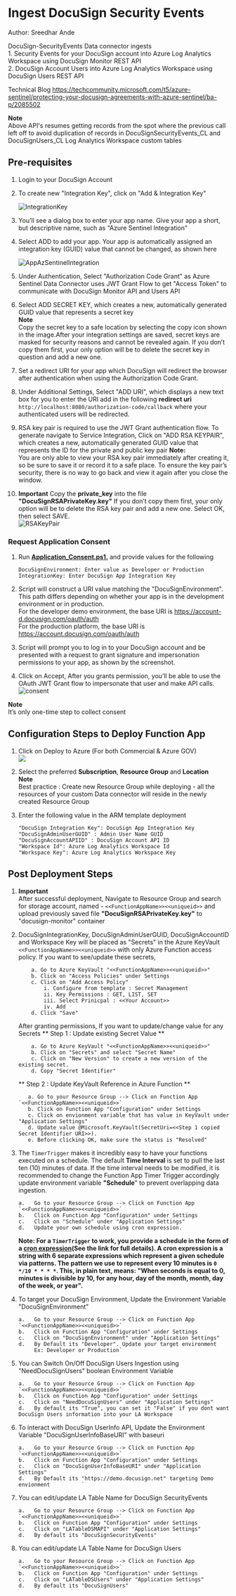 # Ingest DocuSign Security Events
Author: Sreedhar Ande

DocuSign-SecurityEvents Data connector ingests   
	1. Security Events for your DocuSign account into Azure Log Analytics Workspace using DocuSign Monitor REST API  
	2. DocuSign Account Users into Azure Log Analytics Workspace using DocuSign Users REST API  

Technical Blog
https://techcommunity.microsoft.com/t5/azure-sentinel/protecting-your-docusign-agreements-with-azure-sentinel/ba-p/2085502

**Note**  
Above API's resumes getting records from the spot where the previous call left off to avoid duplication of records in DocuSignSecurityEvents_CL and DocuSignUsers_CL Log Analytics Workspace custom tables

## **Pre-requisites**
1. Login to your DocuSign Account  

2. To create new "Integration Key", click on "Add & Integration Key"  

   ![IntegrationKey](./images/2IntegrationKey.png)  
   
3. You’ll see a dialog box to enter your app name. Give your app a short, but descriptive name, such as "Azure Sentinel Integration"  

4. Select ADD to add your app. Your app is automatically assigned an integration key (GUID) value that cannot be changed, as shown here  

   ![AppAzSentinelIntegration](./images/AppAzSentinelIntegration.png)  
   
5. Under Authentication, Select "Authorization Code Grant" as Azure Sentinel Data Connector uses JWT Grant Flow to get "Access Token" to communicate with DocuSign Monitor API and Users API  
 
6. Select ADD SECRET KEY, which creates a new, automatically generated GUID value that represents a secret key  
   **Note**  
   Copy the secret key to a safe location by selecting the copy icon shown in the image.After your integration settings are saved, secret keys are masked for security reasons and cannot be revealed again. If you don’t copy them first, your only option will be to delete the secret key in question and add a new one.  
   
7. Set a redirect URI for your app which DocuSign will redirect the browser after authentication when using the Authorization Code Grant.  

8. Under Additional Settings, Select "ADD URI", which displays a new text box for you to enter the URI add in the following **redirect uri** `http://localhost:8080/authorization-code/callback` where your authenticated users will be redirected.  

9. RSA key pair is required to use the JWT Grant authentication flow. To generate navigate to Service Integration, Click on "ADD RSA KEYPAIR", which creates a new, automatically generated GUID value that represents the ID for the private and public key pair
   **Note:**  
   You are only able to view your RSA key pair immediately after creating it, so be sure to save it or record it to a safe place. To ensure the key pair’s security, there is no way to go back and view it again after you close the window.  

10. **Important** Copy the **private_key** into the file **"DocuSignRSAPrivateKey.key"**  If you don’t copy them first, your only option will be to delete the RSA key pair and add a new one. Select OK, then select SAVE.  
   ![RSAKeyPair](./images/RSAKeyPair.png)

### Request Application Consent

1. Run **[Application_Consent.ps1.](./Application_Consent.ps1)** and provide values for the following  
   ```
   DocuSignEnvironment: Enter value as Developer or Production  
   IntegrationKey: Enter DocuSign App Integration Key  
   ```
 
2. Script will construct a URI value matching the "DocuSignEnvironment". This path differs depending on whether your app is in the development environment or in production.  
   For the developer demo environment, the base URI is https://account-d.docusign.com/oauth/auth  
   For the production platform, the base URI is https://account.docusign.com/oauth/auth  

3. Script will prompt you to log in to your DocuSign account and be presented with a request to grant signature and impersonation permissions to your app, as shown by the screenshot.  

4. Click on Accept, After you grants permission, you’ll be able to use the OAuth JWT Grant flow to impersonate that user and make API calls.  
   ![consent](./images/consent.png)

**Note**  
It’s only one-time step to collect consent  


## Configuration Steps to Deploy Function App
1. Click on Deploy to Azure (For both Commercial & Azure GOV)  
   <a href="https://aka.ms/sentinel-docusignconnector-azuredeploy" target="_blank">
    <img src="https://aka.ms/deploytoazurebutton"/>
	</a>
  

2. Select the preferred **Subscription**, **Resource Group** and **Location**  
   **Note**  
   Best practice : Create new Resource Group while deploying - all the resources of your custom Data connector will reside in the newly created Resource 
   Group
   
3. Enter the following value in the ARM template deployment
	```
	"DocuSign Integration Key": DocuSign App Integration Key
	"DocuSignAdminUserGUID" : Admin User Name GUID
	"DocuSignAccountAPIID" : DocuSign Account API ID
	"Workspace Id": Azure Log Analytics Workspace Id​
	"Workspace Key": Azure Log Analytics Workspace Key
	```
	
## Post Deployment Steps
1. **Important**  
   After successful deployment, Navigate to Resource Group and search for storage account, named - `<<FunctionAppName>><<uniqueid>>` and upload previously saved file **"DocuSignRSAPrivateKey.key"** to "docusign-monitor" container  	

2. DocuSignIntegrationKey, DocuSignAdminUserGUID, DocuSignAccountID and Workspace Key will be placed as "Secrets" in the Azure KeyVault `<<FunctionAppName>><<uniqueid>>` with only Azure Function access policy. If you want to see/update these secrets,

	```
		a. Go to Azure KeyVault "<<FunctionAppName>><<uniqueid>>"
		b. Click on "Access Policies" under Settings
		c. Click on "Add Access Policy"
			i. Configure from template : Secret Management
			ii. Key Permissions : GET, LIST, SET
			iii. Select Prinicpal : <<Your Account>>
			iv. Add
		d. Click "Save"

	```
	After granting permissions, If you want to update/change value for any Secrets
	** Step 1 : Update existing Secret Value **
	```
		a. Go to Azure KeyVault "<<FunctionAppName>><<uniqueid>>"
		b. Click on "Secrets" and select "Secret Name"
		c. Click on "New Version" to create a new version of the existing secret.
		d. Copy "Secret Identifier"
	```
	
	** Step 2 : Update KeyVault Reference in Azure Function **
	```
	   a. Go to your Resource Group --> Click on Function App `<<FunctionAppName>><<uniqueid>>`
	   b. Click on Function App "Configuration" under Settings 
	   c. Click on envionment variable that has value in KeyVault under "Application Settings"
	   d. Update value @Microsoft.KeyVault(SecretUri=<<Step 1 copied Secret Identifier URI>>).
	   e. Before clicking OK, make sure the status is "Resolved"
    ```

3. The `TimerTrigger` makes it incredibly easy to have your functions executed on a schedule. The default **Time Interval** is set to pull the last ten (10) minutes of data. If the time interval needs to be modified, it is recommended to change the Function App Timer Trigger accordingly update environment variable **"Schedule**" to prevent overlapping data ingestion.
   ```
   a.	Go to your Resource Group --> Click on Function App `<<FunctionAppName>><<uniqueid>>`
   b.	Click on Function App "Configuration" under Settings 
   c.	Click on "Schedule" under "Application Settings"
   d.	Update your own schedule using cron expression.
   ```
   **Note: For a `TimerTrigger` to work, you provide a schedule in the form of a [cron expression](https://en.wikipedia.org/wiki/Cron#CRON_expression)(See the link for full details). A cron expression is a string with 6 separate expressions which represent a given schedule via patterns. The pattern we use to represent every 10 minutes is `0 */10 * * * *`. This, in plain text, means: "When seconds is equal to 0, minutes is divisible by 10, for any hour, day of the month, month, day of the week, or year".**

4. To target your DocuSign Environment, Update the Environment Variable "DocuSignEnvironment"
   ```
   a.	Go to your Resource Group --> Click on Function App `<<FunctionAppName>><<uniqueid>>`
   b.	Click on Function App "Configuration" under Settings 
   c.	Click on "DocuSignEnvironment" under "Application Settings"
   d.	By Default its "Developer". Update your target environment  
        Ex: Developer or Production`

   ```
5. You can Switch On/Off DocuSign Users Ingestion using "NeedDocuSignUsers" boolean Environment Variable
   ```
   a.	Go to your Resource Group --> Click on Function App `<<FunctionAppName>><<uniqueid>>`
   b.	Click on Function App "Configuration" under Settings 
   c.	Click on "NeedDocuSignUsers" under "Application Settings"
   d.	By default its "True", you can set it "False" if you dont want DocuSign Users information into your LA Workspace
   
   ```
   
6. To interact with DocuSign UserInfo API, Update the Environment Variable "DocuSignUserInfoBaseURI" with baseuri
   ```
   a.	Go to your Resource Group --> Click on Function App `<<FunctionAppName>><<uniqueid>>`
   b.	Click on Function App "Configuration" under Settings 
   c.	Click on "DocuSignUserInfoBaseURI" under "Application Settings"
   d.	By Default its "https://demo.docusign.net" targeting Demo envionment          `

   ```

7. You can edit/update LA Table Name for DocuSign SecurityEvents
   ```
   a.	Go to your Resource Group --> Click on Function App `<<FunctionAppName>><<uniqueid>>`
   b.	Click on Function App "Configuration" under Settings 
   c.	Click on "LATableDSMAPI" under "Application Settings"
   d.	By default its "DocuSignSecurityEvents" 

   ```

8. You can edit/update LA Table Name for DocuSign Users
   ```
   a.	Go to your Resource Group --> Click on Function App `<<FunctionAppName>><<uniqueid>>`
   b.	Click on Function App "Configuration" under Settings 
   c.	Click on "LATableDSUsers" under "Application Settings"
   d.	By default its "DocuSignUsers" 

   ```
